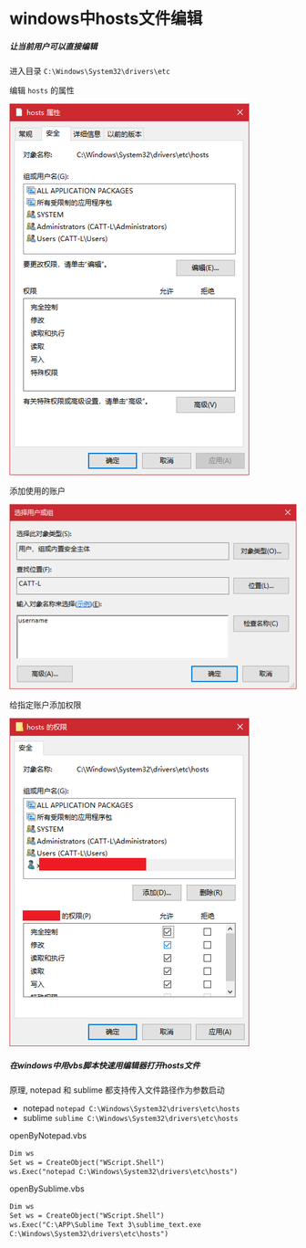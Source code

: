 # windows中hosts文件编辑



##### 让当前用户可以直接编辑

进入目录 `C:\Windows\System32\drivers\etc`

编辑 `hosts` 的属性

![1580716905891](./assets/hosts%E6%96%87%E4%BB%B6%E7%BC%96%E8%BE%91/1580716905891.png)

添加使用的账户

![1580716879177](./assets/hosts%E6%96%87%E4%BB%B6%E7%BC%96%E8%BE%91/1580716879177.png)

给指定账户添加权限

![1580716858740](./assets/hosts%E6%96%87%E4%BB%B6%E7%BC%96%E8%BE%91/1580716858740.png)



##### 在windows中用vbs脚本快速用编辑器打开hosts文件

原理, notepad 和 sublime 都支持传入文件路径作为参数启动

* notepad `notepad C:\Windows\System32\drivers\etc\hosts`
* sublime `sublime C:\Windows\System32\drivers\etc\hosts`



openByNotepad.vbs

```shell
Dim ws
Set ws = CreateObject("WScript.Shell")
ws.Exec("notepad C:\Windows\System32\drivers\etc\hosts")
```



openBySublime.vbs

```shell
Dim ws
Set ws = CreateObject("WScript.Shell")
ws.Exec("C:\APP\Sublime Text 3\sublime_text.exe C:\Windows\System32\drivers\etc\hosts")
```

